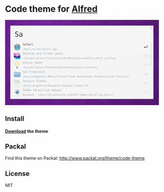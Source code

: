 # Code theme for [Alfred](http://www.alfredapp.com/)

![](screenshot.png)


## Install

#### <a href="alfred://theme/searchForegroundColor=rgba(51,51,51,1.00)&resultSubtextFontSize=1&searchSelectionForegroundColor=rgba(0,0,0,1.00)&separatorColor=rgba(244,244,244,1.00)&resultSelectedBackgroundColor=rgba(245,245,245,1.00)&shortcutColor=rgba(222,222,222,1.00)&scrollbarColor=rgba(213,213,213,1.00)&imageStyle=4&resultSubtextFont=Monaco&background=rgba(244,244,244,1.00)&shortcutFontSize=3&searchFontSize=3&resultSubtextColor=rgba(160,163,168,1.00)&searchBackgroundColor=rgba(245,245,245,1.00)&name=Code&resultTextFontSize=1&resultSelectedSubtextColor=rgba(160,163,168,1.00)&shortcutSelectedColor=rgba(25,25,25,1.00)&widthSize=4&border=rgba(231,231,231,0.00)&resultTextFont=Menlo&resultTextColor=rgba(160,163,168,1.00)&cornerRoundness=2&searchFont=Menlo&searchPaddingSize=3&credits=Zander%20Martineau&searchSelectionBackgroundColor=rgba(181,213,255,1.00)&resultSelectedTextColor=rgba(51,51,51,1.00)&resultPaddingSize=4&shortcutFont=Menlo">Download</a> the theme

## Packal
Find this theme on Packal: http://www.packal.org/theme/code-theme


## License

MIT
